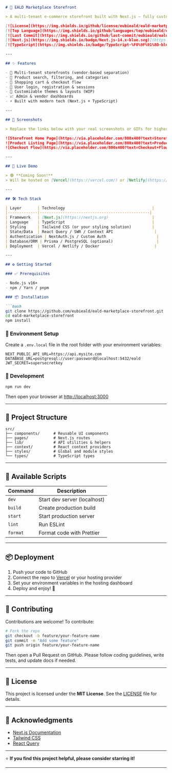 ````md
# 🛒 EALD Marketplace Storefront

> A multi-tenant e-commerce storefront built with Next.js — fully customizable, scalable, and developer-friendly.

[![License](https://img.shields.io/github/license/eubieald/eald-marketplace-storefront)](https://github.com/eubieald/eald-marketplace-storefront/blob/main/LICENSE)
[![Top Language](https://img.shields.io/github/languages/top/eubieald/eald-marketplace-storefront)](https://github.com/eubieald/eald-marketplace-storefront)
[![Last Commit](https://img.shields.io/github/last-commit/eubieald/eald-marketplace-storefront)](https://github.com/eubieald/eald-marketplace-storefront/commits/main)
[![Next.js](https://img.shields.io/badge/Next.js-14.x-blue.svg)](https://nextjs.org/)
[![TypeScript](https://img.shields.io/badge/TypeScript-%F0%9F%91%8D-blue)](https://www.typescriptlang.org/)

---

## ✨ Features

- 🏬 Multi-tenant storefronts (vendor-based separation)
- 🔎 Product search, filtering, and categories
- 🛒 Shopping cart & checkout flow
- 👤 User login, registration & sessions
- 🎨 Customizable themes & layouts (WIP)
- 📈 Admin & vendor dashboards
- ⚡ Built with modern tech (Next.js + TypeScript)

---

## 📸 Screenshots

> Replace the links below with your real screenshots or GIFs for higher engagement!

![Storefront Home Page](https://via.placeholder.com/800x400?text=Storefront+Home+Page)
![Product Listing Page](https://via.placeholder.com/800x400?text=Product+Listing+Page)
![Checkout Flow](https://via.placeholder.com/800x400?text=Checkout+Flow)

---

## 🚀 Live Demo

> 🟢 **Coming Soon!**  
> Will be hosted on [Vercel](https://vercel.com/) or [Netlify](https://netlify.com/).

---

## 🛠️ Tech Stack

| Layer       | Technology                                      |
|-------------|------------------------------------------------|
| Framework   | [Next.js](https://nextjs.org)                   |
| Language    | TypeScript                                      |
| Styling     | Tailwind CSS (or your styling solution)         |
| State/Data  | React Query / SWR / Context API                  |
| Authentication | NextAuth.js / Custom Auth                      |
| Database/ORM | Prisma / PostgreSQL (optional)                   |
| Deployment  | Vercel / Netlify / Docker                        |

---

## ⚙️ Getting Started

### ✅ Prerequisites

- Node.js v16+
- npm / Yarn / pnpm

### 📦 Installation

```bash
git clone https://github.com/eubieald/eald-marketplace-storefront.git
cd eald-marketplace-storefront
npm install
````

### 🔐 Environment Setup

Create a `.env.local` file in the root folder with your environment variables:

```env
NEXT_PUBLIC_API_URL=https://api.mysite.com
DATABASE_URL=postgresql://user:password@localhost:5432/eald
JWT_SECRET=supersecretkey
```

### 🧪 Development

```bash
npm run dev
```

Then open your browser at [http://localhost:3000](http://localhost:3000)

---

## 📁 Project Structure

```
src/
├── components/      # Reusable UI components
├── pages/           # Next.js routes
├── lib/             # API utilities & helpers
├── context/         # React context providers
├── styles/          # Global and module styles
└── types/           # TypeScript types
```

---

## 🧾 Available Scripts

| Command  | Description                  |
| -------- | ---------------------------- |
| `dev`    | Start dev server (localhost) |
| `build`  | Create production build      |
| `start`  | Start production server      |
| `lint`   | Run ESLint                   |
| `format` | Format code with Prettier    |

---

## 📦 Deployment

1. Push your code to GitHub
2. Connect the repo to [Vercel](https://vercel.com) or your hosting provider
3. Set your environment variables in the hosting dashboard
4. Deploy and enjoy! 🚀

---

## 🤝 Contributing

Contributions are welcome! To contribute:

```bash
# Fork the repo
git checkout -b feature/your-feature-name
git commit -m "Add some feature"
git push origin feature/your-feature-name
```

Then open a Pull Request on GitHub.
Please follow coding guidelines, write tests, and update docs if needed.

---

## 🪪 License

This project is licensed under the **MIT License**.
See the [LICENSE](./LICENSE) file for details.

---

## 🙏 Acknowledgments

* [Next.js Documentation](https://nextjs.org/docs)
* [Tailwind CSS](https://tailwindcss.com/)
* [React Query](https://react-query.tanstack.com/)
---

⭐ **If you find this project helpful, please consider starring it!**

---
```
